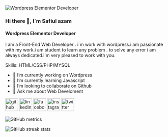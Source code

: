 ![Wordpress Elementor Developer](https://scontent.fdac135-1.fna.fbcdn.net/v/t39.30808-6/225493166_933131850586094_2414180617731018462_n.jpg?_nc_cat=106&ccb=1-7&_nc_sid=783fdb&_nc_ohc=9ygl1I8PB_gAX_APV7x&_nc_ht=scontent.fdac135-1.fna&oh=00_AfA1edkIefN65DkZjoYyYjN306gQIf-DTWuH5-Q_kyiBTw&oe=65C92671)

### Hi there 👋, I`m  Safiul azam
#### Wordpress Elementor Developer

I am a Front-End Web Developer . i`m work with wordpress.i am passionate with my work.i am student to learn any problem . to solve any error i am always dedicated.i'm very pleased to work with you.


Skills: HTML/CSS/PHP/MYSQL

- 🔭 I’m currently working on Wordpress 
- 🌱 I’m currently learning Javascript 
- 👯 I’m looking to collaborate on Github 
- 💬 Ask me about Web Develoment 


[<img src='https://cdn.jsdelivr.net/npm/simple-icons@3.0.1/icons/github.svg' alt='github' height='40'>](https://github.com/safiulazam)  [<img src='https://cdn.jsdelivr.net/npm/simple-icons@3.0.1/icons/linkedin.svg' alt='linkedin' height='40'>](https://www.linkedin.com/in/safiulazam/)  [<img src='https://cdn.jsdelivr.net/npm/simple-icons@3.0.1/icons/facebook.svg' alt='facebook' height='40'>](https://www.facebook.com/safiulazam)  [<img src='https://cdn.jsdelivr.net/npm/simple-icons@3.0.1/icons/instagram.svg' alt='instagram' height='40'>](https://www.instagram.com/safiulazam/)  [<img src='https://cdn.jsdelivr.net/npm/simple-icons@3.0.1/icons/twitter.svg' alt='twitter' height='40'>](https://twitter.com/safiulazam)  

![GitHub metrics](https://metrics.lecoq.io/safiulazam)  

![GitHub streak stats](https://streak-stats.demolab.com/?user=safiulazam)  

